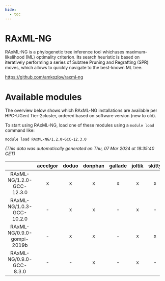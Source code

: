 ```yaml
---
hide:
  - toc
---
```


RAxML-NG
========


RAxML-NG is a phylogenetic tree inference tool whichuses maximum-likelihood (ML) optimality criterion. Its search heuristic is based on iteratively performing a series of Subtree Pruning and Regrafting (SPR) moves, which allows to quickly navigate to the best-known ML tree.

https://github.com/amkozlov/raxml-ng
# Available modules


The overview below shows which RAxML-NG installations are available per HPC-UGent Tier-2cluster, ordered based on software version (new to old).

To start using RAxML-NG, load one of these modules using a `module load` command like:

```shell
module load RAxML-NG/1.2.0-GCC-12.3.0
```

*(This data was automatically generated on Thu, 07 Mar 2024 at 18:35:40 CET)*  

| |accelgor|doduo|donphan|gallade|joltik|skitty|
| :---: | :---: | :---: | :---: | :---: | :---: | :---: |
|RAxML-NG/1.2.0-GCC-12.3.0|x|x|x|x|x|x|
|RAxML-NG/1.0.3-GCC-10.2.0|-|x|x|-|x|-|
|RAxML-NG/0.9.0-gompi-2019b|-|x|x|-|x|x|
|RAxML-NG/0.9.0-GCC-8.3.0|-|-|x|-|x|-|
